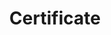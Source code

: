 ---
title: Certificate
menu:
  product_voyager_5.0.0-rc.6:
    identifier: certificate
    name: Certificate
    parent: user-guide
    weight: 80
left_menu: product_voyager_5.0.0-rc.6
---